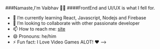 ###Namaste,I'm Vaibhav 🙏🏼
####FrontEnd and UI/UX is what I fell for.

- 🌱 I’m currently learning React, Javascript, Nodejs and Firebase
- 👯 I’m looking to collaborate with other passionate developer
- 📫 How to reach me: [site](https://vaibhav-singh.netlify.app/)
- 😄 Pronouns: he/him
- ⚡ Fun fact: I Love Video Games ALOT! ❤
-->
